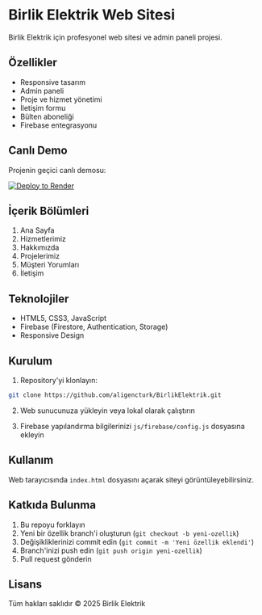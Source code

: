# Birlik Elektrik Web Sitesi

Birlik Elektrik için profesyonel web sitesi ve admin paneli projesi.

## Özellikler

- Responsive tasarım
- Admin paneli
- Proje ve hizmet yönetimi
- İletişim formu
- Bülten aboneliği
- Firebase entegrasyonu

## Canlı Demo

Projenin geçici canlı demosu:

[![Deploy to Render](https://render.com/images/deploy-to-render-button.svg)](https://render.com/deploy)

## İçerik Bölümleri

1. Ana Sayfa
2. Hizmetlerimiz
3. Hakkımızda
4. Projelerimiz
5. Müşteri Yorumları
6. İletişim

## Teknolojiler

- HTML5, CSS3, JavaScript
- Firebase (Firestore, Authentication, Storage)
- Responsive Design

## Kurulum

1. Repository'yi klonlayın:
```bash
git clone https://github.com/aligencturk/BirlikElektrik.git
```

2. Web sunucunuza yükleyin veya lokal olarak çalıştırın

3. Firebase yapılandırma bilgilerinizi `js/firebase/config.js` dosyasına ekleyin

## Kullanım

Web tarayıcısında `index.html` dosyasını açarak siteyi görüntüleyebilirsiniz.

## Katkıda Bulunma

1. Bu repoyu forklayın
2. Yeni bir özellik branch'i oluşturun (`git checkout -b yeni-ozellik`)
3. Değişikliklerinizi commit edin (`git commit -m 'Yeni özellik eklendi'`)
4. Branch'inizi push edin (`git push origin yeni-ozellik`)
5. Pull request gönderin

## Lisans

Tüm hakları saklıdır © 2025 Birlik Elektrik 